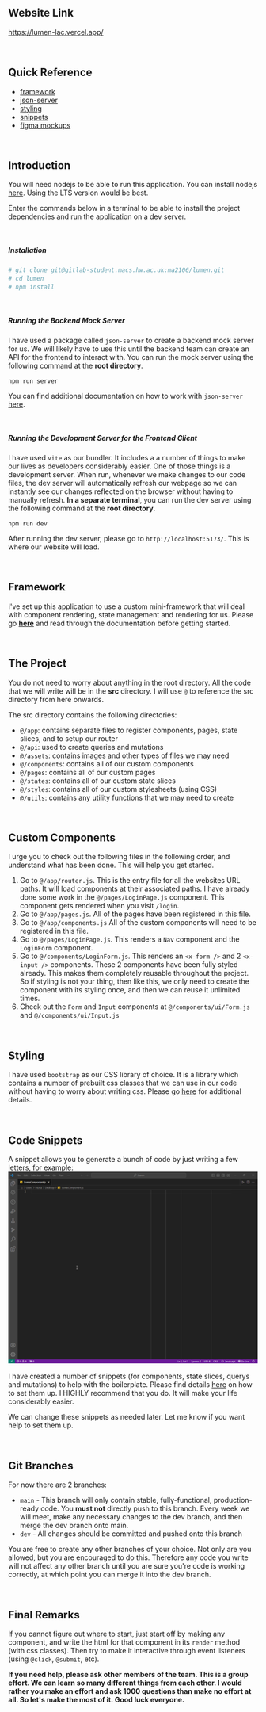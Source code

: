 ## Website Link
https://lumen-lac.vercel.app/

<br>

## Quick Reference
- [framework](./framework/docs/guide.md)
- [json-server](./framework/docs/json-server.md)
- [styling](./framework/docs/styling.md)
- [snippets](./framework/docs/snippets.md)
- [figma mockups](https://www.figma.com/file/587J4t9ZyECOsIrixiXsDj/Lumen?type=design&node-id=0-1&mode=design)

<br>

## Introduction
You will need nodejs to be able to run this application. You can install nodejs [here](https://nodejs.org/en). Using the LTS version would be best.

Enter the commands below in a terminal to be able to install the project dependencies and run the application on a dev server.

<br>

##### Installation
```bash
# git clone git@gitlab-student.macs.hw.ac.uk:ma2106/lumen.git
# cd lumen
# npm install
```

<br>

##### Running the Backend Mock Server
I have used a package called `json-server` to create a backend mock server for us. We will likely have to use this until the backend team can create an API for the frontend to interact with. You can run the mock server using the following command at the **root directory**.
```
npm run server
```
You can find additional documentation on how to work with `json-server` [here](./framework/docs/json-server.md).

<br>

##### Running the Development Server for the Frontend Client
I have used `vite` as our bundler. It includes a a number of things to make our lives as developers considerably easier. One of those things is a development server. When run, whenever we make changes to our code files, the dev server will automatically refresh our webpage so we can instantly see our changes reflected on the browser without having to manually refresh. **In a separate terminal**, you can run the dev server using the following command at the **root directory**.
```
npm run dev
```
After running the dev server, please go to `http://localhost:5173/`. This is where our website will load.

<br>

## Framework
I've set up this application to use a custom mini-framework that will deal with component rendering, state management and rendering for us. Please go **[here](./framework//docs/guide.md)** and read through the documentation before getting started.

<br>

## The Project
You do not need to worry about anything in the root directory. All the code that we will write will be in the **src** directory. I will use `@` to reference the src directory from here onwards.

The src directory contains the following directories:
- `@/app`: contains separate files to register components, pages, state slices, and to setup our router
- `@/api`: used to create queries and mutations
- `@/assets`: contains images and other types of files we may need
- `@/components`: contains all of our custom components
- `@/pages`: contains all of our custom pages
- `@/states`: contains all of our custom state slices
- `@/styles`: contains all of our custom stylesheets (using CSS)
- `@/utils`: contains any utility functions that we may need to create

<br>

## Custom Components
I urge you to check out the following files in the following order, and understand what has been done. This will help you get started.

1. Go to `@/app/router.js`. This is the entry file for all the websites URL paths. It will load components at their associated paths. I have already done some work in the `@/pages/LoginPage.js` component. This component gets rendered when you visit `/login`.
2. Go to `@/app/pages.js`. All of the pages have been registered in this file.
3. Go to `@/app/components.js` All of the custom components will need to be registered in this file.
4. Go to `@/pages/LoginPage.js`. This renders a `Nav` component and the `LoginForm` component.
5. Go to `@/components/LoginForm.js`. This renders an `<x-form />` and 2 `<x-input />` components. These 2 components have been fully styled already. This makes them completely reusable throughout the project. So if styling is not your thing, then like this, we only need to create the component with its styling once, and then we can reuse it unlimited times.
6. Check out the `Form` and `Input` components at `@/components/ui/Form.js` and `@/components/ui/Input.js`

<br>

## Styling
I have used `bootstrap` as our CSS library of choice. It is a library which contains a number of prebuilt css classes that we can use in our code without having to worry about writing css. Please go [here](./framework/docs/styling.md) for additional details.

<br>

## Code Snippets
A snippet allows you to generate a bunch of code by just writing a few letters, for example:
![frcomp snippet example](./framework/docs/assets/snippet-example.gif)

I have created a number of snippets (for components, state slices, querys and mutations) to help with the boilerplate. Please find details [here](./framework/docs/snippets.md) on how to set them up. I HIGHLY recommend that you do. It will make your life considerably easier.

We can change these snippets as needed later. Let me know if you want help to set them up.

<br>

## Git Branches
For now there are 2 branches:
- `main` - This branch will only contain stable, fully-functional, production-ready code. You **must not** directly push to this branch. Every week we will meet, make any necessary changes to the dev branch, and then merge the dev branch onto main.
- `dev` - All changes should be committed and pushed onto this branch

You are free to create any other branches of your choice. Not only are you allowed, but you are encouraged to do this. Therefore any code you write will not affect any other branch until you are sure you're code is working correctly, at which point you can merge it into the dev branch.

<br>

## Final Remarks
If you cannot figure out where to start, just start off by making any component, and write the html for that component in its `render` method (with css classes). Then try to make it interactive through event listeners (using `@click`, `@submit`, etc).

**If you need help, please ask other members of the team. This is a group effort. We can learn so many different things from each other. I would rather you make an effort and ask 1000 questions than make no effort at all. So let's make the most of it. Good luck everyone.**
